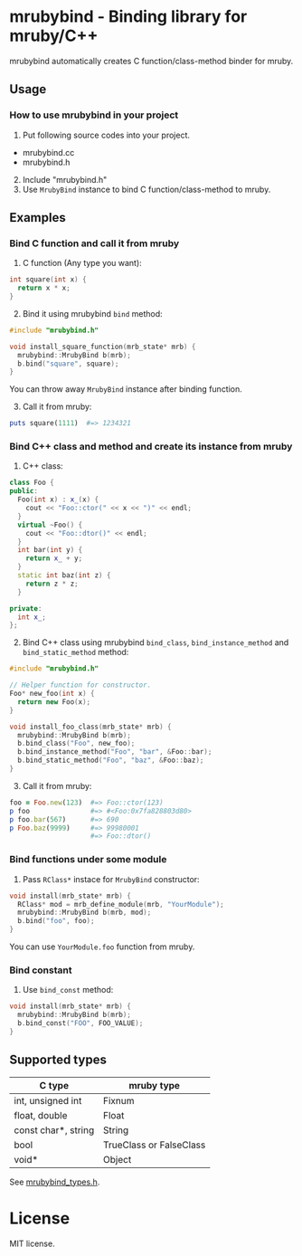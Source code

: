 mrubybind - Binding library for mruby/C++
=========================================

mrubybind automatically creates C function/class-method binder for mruby.

## Usage

### How to use mrubybind in your project

1. Put following source codes into your project.
  * mrubybind.cc
  * mrubybind.h
2. Include "mrubybind.h"
3. Use `MrubyBind` instance to bind C function/class-method to mruby.

## Examples

### Bind C function and call it from mruby

1. C function (Any type you want):

  ```c++
  int square(int x) {
    return x * x;
  }
  ```

2. Bind it using mrubybind `bind` method:

  ```c++
  #include "mrubybind.h"

  void install_square_function(mrb_state* mrb) {
    mrubybind::MrubyBind b(mrb);
    b.bind("square", square);
  }
  ```

  You can throw away `MrubyBind` instance after binding function.

3. Call it from mruby:

  ```ruby
  puts square(1111)  #=> 1234321
  ```

### Bind C++ class and method and create its instance from mruby

1. C++ class:

  ```c++
  class Foo {
  public:
    Foo(int x) : x_(x) {
      cout << "Foo::ctor(" << x << ")" << endl;
    }
    virtual ~Foo() {
      cout << "Foo::dtor()" << endl;
    }
    int bar(int y) {
      return x_ + y;
    }
    static int baz(int z) {
      return z * z;
    }

  private:
    int x_;
  };
  ```

2. Bind C++ class using mrubybind `bind_class`, `bind_instance_method` and
   `bind_static_method` method:

  ```c++
  #include "mrubybind.h"

  // Helper function for constructor.
  Foo* new_foo(int x) {
    return new Foo(x);
  }

  void install_foo_class(mrb_state* mrb) {
    mrubybind::MrubyBind b(mrb);
    b.bind_class("Foo", new_foo);
    b.bind_instance_method("Foo", "bar", &Foo::bar);
    b.bind_static_method("Foo", "baz", &Foo::baz);
  }
  ```

3. Call it from mruby:

  ```ruby
  foo = Foo.new(123)  #=> Foo::ctor(123)
  p foo               #=> #<Foo:0x7fa828803d80>
  p foo.bar(567)      #=> 690
  p Foo.baz(9999)     #=> 99980001
                      #=> Foo::dtor()
  ```

### Bind functions under some module

1. Pass `RClass*` instace for `MrubyBind` constructor:

  ```c++
  void install(mrb_state* mrb) {
    RClass* mod = mrb_define_module(mrb, "YourModule");
    mrubybind::MrubyBind b(mrb, mod);
    b.bind("foo", foo);
  }
  ```

  You can use `YourModule.foo` function from mruby.

### Bind constant

1. Use `bind_const` method:

  ```c++
  void install(mrb_state* mrb) {
    mrubybind::MrubyBind b(mrb);
    b.bind_const("FOO", FOO_VALUE);
  }
  ```

## Supported types
| C type              | mruby type              |
|---------------------|-------------------------|
| int, unsigned int   | Fixnum                  |
| float, double       | Float                   |
| const char*, string | String                  |
| bool                | TrueClass or FalseClass |
| void*               | Object                  |

See [mrubybind_types.h](https://github.com/ktaobo/mrubybind/blob/master/mrubybind_types.h).

# License

MIT license.
